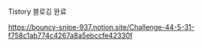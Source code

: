 
Tistory 블로깅 완료  

https://bouncy-snipe-937.notion.site/Challenge-44-5-31-f758c1ab774c4267a8a5ebccfe42330f

